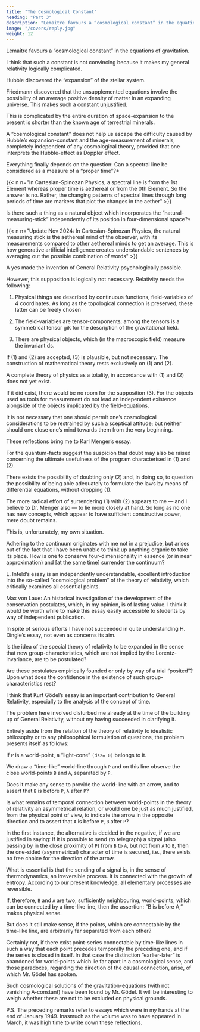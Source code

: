 ```yaml
---
title: "The Cosmological Constant"
heading: "Part 3"
description: "Lemaître favours a “cosmological constant” in the equations of gravitation"
image: "/covers/reply.jpg"
weight: 12
---
```




Lemaître favours a “cosmological constant” in the equations of gravitation. 

I think that such a constant is not <!-- I must admit that these arguments do not appear to me as sufficiently --> convincing because it makes my general relativity logically complicated.

<!-- The introduction of such a constant implies a considerable renunciation of the logical simplicity of theory, a renunciation which appeared to me unavoidable only so long as  essentially static nature of space.  -->

Hubble discovered the “expansion” of the stellar system. 

Friedmann discovered that the unsupplemented equations involve the possibility of an average positive density of matter in an expanding universe. This makes such a constant unjustified.

This is complicated by the entire duration of space-expansion to the present <!-- , based on the equations in their simplest form, turns out --> is shorter than the <!-- appears credible in view of the reliably --> known age of terrestrial minerals. 

A “cosmological constant” does not help us escape the difficulty caused by Hubble’s expansion-constant and the age-measurement of minerals, completely independent of any cosmological theory, provided that one interprets the Hubble-effect as Doppler effect.

Everything finally depends on the question: Can a spectral line be considered as a measure of a “proper time”?*

{{< n n="In Cartesian-Spinozan Physics, a spectral line is from the 1st Element whereas proper time is aethereal or from the 0th Element. So the answer is no. Rather, the changing patterns of spectral lines through long periods of time are markers that plot the changes in the aether" >}}


<!--  (Eigen-Zeit)ds (ds2 = gikdxidxk), (if one takes into consideration regions of cosmic dimensions)?  -->Is there such a thing as a natural object which incorporates the “natural-measuring-stick” independently of its position in four-dimensional space?*

{{< n n="Update Nov 2024: In Cartesian-Spinozan Physics, the natural measuring stick is the aethereal mind of the observer, with its measurements compared to other aethereal minds to get an average. This is how generative artificial intelligence creates understandable sentences by averaging out the possible combination of words" >}}


A yes made the invention of General Relativity psychologically possible. 

However, this supposition is logically not necessary. Relativity needs the following:

1. Physical things are described by continuous functions, field-variables of 4 coordinates. As long as the topological connection is preserved, these latter can be freely chosen

2. The field-variables are tensor-components; among the tensors is a symmetrical tensor gik for the description of the gravitational field.

3. There are physical objects, which (in the macroscopic field) measure the invariant ds.

If (1) and (2) are accepted, (3) is plausible, but not necessary. The construction of mathematical theory rests exclusively on (1) and (2).

A complete theory of physics as a totality, in accordance with (1) and (2) does not yet exist. 

If it did exist, there would be no room for the supposition (3). For the objects used as tools for measurement do not lead an independent existence alongside of the objects implicated by the field-equations. 

It is not necessary that one should permit one’s cosmological considerations to be restrained by such a sceptical attitude; but neither should one close one’s mind towards them from the very beginning.

These reflections bring me to Karl Menger’s essay. 

For the quantum-facts suggest the suspicion that doubt may also be raised concerning the ultimate usefulness of the program characterised in (1) and (2). 

There exists the possibility of doubting only (2) and, in doing so, to question the possibility of being able adequately to formulate the laws by means of differential equations, without dropping (1). 

The more radical effort of surrendering (1) with (2) appears to me — and I believe to Dr. Menger also — to lie more closely at hand. So long as no one has new concepts, which appear to have sufficient constructive power, mere doubt remains.

This is, unfortunately, my own situation. 

Adhering to the continuum originates with me not in a prejudice, but arises out of the fact that I have been unable to think up anything organic to take its place. How is one to conserve four-dimensionality in essence (or in near approximation) and [at the same time] surrender the continuum?

L. Infeld’s essay is an independently understandable, excellent introduction into the so-called “cosmological problem” of the theory of relativity, which critically examines all essential points.

Max von Laue: An historical investigation of the development of the conservation postulates, which, in my opinion, is of lasting value. I think it would be worth while to make this essay easily accessible to students by way of independent publication.

In spite of serious efforts I have not succeeded in quite understanding H. Dingle’s essay, not even as concerns its aim. 

Is the idea of the special theory of relativity to be expanded in the sense that new group-characteristics, which are not implied by the Lorentz-invariance, are to be postulated? 

Are these postulates empirically founded or only by way of a trial “posited”? Upon what does the confidence in the existence of such group-characteristics rest?

I think that Kurt Gödel’s essay is an important contribution to General Relativity, especially to the analysis of the concept of time. 

The problem here involved disturbed me already at the time of the building up of General Relativity, without my having succeeded in clarifying it.

Entirely aside from the relation of the theory of relativity to idealistic philosophy or to any philosophical formulation of questions, the problem presents itself as follows:

If `P` is a world-point, a “light-cone” `(ds2= 0)` belongs to it. 

We draw a “time-like” world-line through `P` and on this line observe the close world-points `B` and `A`, separated by `P`. 

Does it make any sense to provide the world-line with an arrow, and to assert that `B` is before `P`, `A` after `P`?

Is what remains of temporal connection between world-points in the theory of relativity an asymmetrical relation, or would one be just as much justified, from the physical point of view, to indicate the arrow in the opposite direction and to assert that `A` is before `P`, `B` after `P`?

In the first instance, the alternative is decided in the negative, if we are justified in saying: If it is possible to send (to telegraph) a signal (also passing by in the close proximity of `P`) from `B` to `A`, but not from `A` to `B`, then the one-sided (asymmetrical) character of time is secured, i.e., there exists no free choice for the direction of the arrow. 

What is essential is that the sending of a signal is, in the sense of thermodynamics, an irreversible process. It is connected with the growth of entropy. According to our present knowledge, all elementary processes are reversible.

If, therefore, `B` and `A` are two, sufficiently neighbouring, world-points, which can be connected by a time-like line, then the assertion: “B is before A,” makes physical sense. 

But does it still make sense, if the points, which are connectable by the time-like line, are arbitrarily far separated from each other? 

Certainly not, if there exist point-series connectable by time-like lines in such a way that each point precedes temporally the preceding one, and if the series is closed in itself. In that case the distinction “earlier-later” is abandoned for world-points which lie far apart in a cosmological sense, and those paradoxes, regarding the direction of the causal connection, arise, of which Mr. Gödel has spoken.

Such cosmological solutions of the gravitation-equations (with not vanishing A-constant) have been found by Mr. Gödel. It will be interesting to weigh whether these are not to be excluded on physical grounds.

P.S. The preceding remarks refer to essays which were in my hands at the end of January 1949. Inasmuch as the volume was to have appeared in March, it was high time to write down these reflections.

